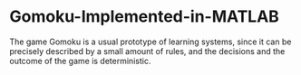 # Gomoku-Implemented-in-MATLAB
The game Gomoku is a usual prototype of learning systems, since it can be precisely described by a small amount of rules, and the decisions and the outcome of the game is deterministic.

